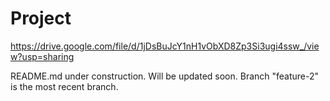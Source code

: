 # Project
https://drive.google.com/file/d/1jDsBuJcY1nH1vObXD8Zp3Si3ugi4ssw_/view?usp=sharing

README.md under construction. Will be updated soon.
Branch "feature-2" is the most recent branch.
